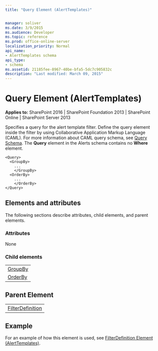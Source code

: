 ```yaml
---
title: "Query Element (AlertTemplates)"


manager: soliver
ms.date: 3/9/2015
ms.audience: Developer
ms.topic: reference
ms.prod: office-online-server
localization_priority: Normal
api_name:
- AlertTemplates schema
api_type:
- schema
ms.assetid: 21185fee-8967-40be-bfa5-5dc7c905832c
description: "Last modified: March 09, 2015"
---
```


# Query Element (AlertTemplates)

 
  
 **Applies to:** SharePoint 2016 | SharePoint Foundation 2013 | SharePoint Online | SharePoint Server 2013
  
Specifies a query for the alert template filter. Define the query element inside the filter by using Collaborative Application Markup Language (CAML). For more information about CAML query schema, see [Query Schema](query-schema.md). The **Query** element in the Alerts schema contains no **Where** element. 
  
```
<Query>
  <GroupBy>
    ...
    </GroupBy>
  <OrderBy>
    ...
    </OrderBy>
</Query>
```

## Elements and attributes

The following sections describe attributes, child elements, and parent elements.

### Attributes

None
  
### Child elements

||
|:-----|
|[GroupBy](groupby-element-query.md) <br/> |
|[OrderBy](orderby-element-query.md) <br/> |
   
## Parent Element

||
|:-----|
|[FilterDefinition](filterdefinition-element-alerttemplates.md)|
   
## Example

For an example of how this element is used, see [FilterDefinition Element (AlertTemplates)](filterdefinition-element-alerttemplates.md).
  

